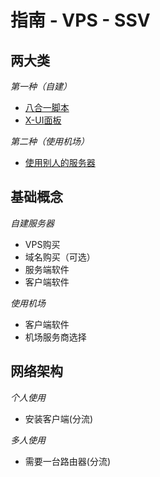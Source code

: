# 指南 - VPS - SSV

## 两大类

*第一种（自建）*

 - [八合一脚本](https://github.com/mack-a/v2ray-agent?tab=readme-ov-file)
 - [X-UI面板](https://bulianglin.com/archives/nicename.html) 

*第二种（使用机场）*
 - [使用别人的服务器](https://github.com/hwanz/SSR-V2ray-Trojan)

## 基础概念

*自建服务器*
 - VPS购买
 - 域名购买（可选）
 - 服务端软件
 - 客户端软件
  
*使用机场*
 - 客户端软件
 - 机场服务商选择

## 网络架构

*个人使用*
 - 安装客户端(分流)


*多人使用*
 - 需要一台路由器(分流)